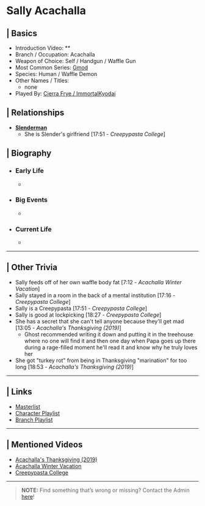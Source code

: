 # Sally Acachalla 


## | Basics  
- Introduction Video: **  
- Branch / Occupation: Acachalla  
- Weapon of Choice: Self / Handgun / Waffle Gun  
- Most Common Series: [Gmod](6.Series/Gmod.html)  
- Species: Human / Waffle Demon  
- Other Names / Titles:   
  - none  
- Played By: [Cierra Frye / ImmortalKyodai](3.Siblings/3.2.Cierra-Frye-ImmortalKyodai.html)  


## | Relationships  
- [**Slenderman**](5.Characters/Creepypastas.html)  
  - She is Slender's girlfriend \[17:51 - *Creepypasta College*]


## | Biography  
- ### Early Life  
  -   
- ### Big Events  
  -   
- ### Current Life  
  -   

----

## | Other Trivia  
- Sally feeds off of her own waffle body fat \[7:12 - *Acachalla Winter Vacation*]
- Sally stayed in a room in the back of a mental institution \[17:16 - *Creepypasta College*]
- Sally is a Creepypasta \[17:51 - *Creepypasta College*]
- Sally is good at lockpicking \[18:27 - *Creepypasta College*]
- She has a secret that she can't tell anyone because they'll get mad [13:05 - *Acachalla's Thanksgiving (2019)*]
  - Ghost recommended writing it down and putting it in the treehouse where no one will find it and then one day when Papa goes up there during a rage-filled moment he'll read it and know why he truly loves her
- She got "turkey rot" from being in Thanksgiving "marination" for too long [18:53 - *Acachalla's Thanksgiving (2019)*]

----

## | Links  
- [Masterlist]()  
- [Character Playlist]()  
- [Branch Playlist]()  

----

## | Mentioned Videos
- [Acachalla's Thanksgiving \(2019)](https://youtu.be/dC5GT2mZNEk)
- [Acachalla Winter Vacation](https://youtu.be/nQBiVNH1fUk)
- [Creepypasta College](https://youtu.be/TyTM5NU8jKY)

----

> **NOTE:** Find something that’s wrong or missing? Contact the Admin [here](../chapter_2.html)!